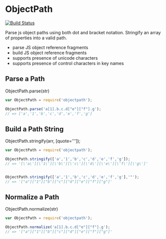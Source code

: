 ObjectPath
==========

[![Build Status](https://travis-ci.org/mike-marcacci/objectpath.svg)](https://travis-ci.org/mike-marcacci/objectpath)

Parse js object paths using both dot and bracket notation. Stringify an array of properties into a valid path.

- parse JS object reference fragments
- build JS object reference fragments
- supports presence of unicode characters
- supports presence of control characters in key names

Parse a Path
------------

ObjectPath.parse(str)

```js
var ObjectPath = require('objectpath');

ObjectPath.parse('a[1].b.c.d["e"]["f"].g');
// => ['a','1','b','c','d','e','f','g']
```

Build a Path String
-------------------

ObjectPath.stringify(arr, [quote='\'']);

```js
var ObjectPath = require('objectpath');

ObjectPath.stringify(['a','1','b','c','d','e','f','g']);
// => '[\'a\'][\'1\'][\'b\'][\'c\'][\'d\'][\'e\'][\'f\'][\'g\']'


ObjectPath.stringify(['a','1','b','c','d','e','f','g'],'"');
// => '["a"]["1"]["b"]["c"]["d"]["e"]["f"]["g"]'
```

Normalize a Path
----------------

ObjectPath.normalize(str)

```js
var ObjectPath = require('objectpath');

ObjectPath.normalize('a[1].b.c.d["e"]["f"].g');
// => '["a"]["1"]["b"]["c"]["d"]["e"]["f"]["g"]'
